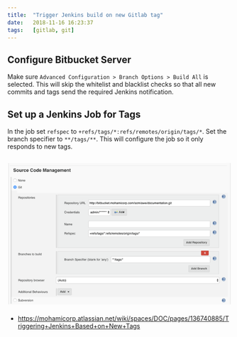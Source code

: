 ```yaml
---
title:  "Trigger Jenkins build on new Gitlab tag"
date:   2018-11-16 16:23:37
tags:   [gitlab, git]
---
```


## Configure Bitbucket Server
Make sure  `Advanced Configuration > Branch Options > Build All` is selected. This will skip the whitelist and blacklist checks so that all new commits and tags send the required Jenkins notification.

## Set up a Jenkins Job for Tags
In the job set `refspec` to `+refs/tags/*:refs/remotes/origin/tags/*`. Set the branch specifier to `**/tags/**`. This will configure the job so it only responds to new tags.

![](./resources/2018-11-16-trigger-jenkins-on-new-gitlab-tag/jenkins-setting.png)
----
- https://mohamicorp.atlassian.net/wiki/spaces/DOC/pages/136740885/Triggering+Jenkins+Based+on+New+Tags